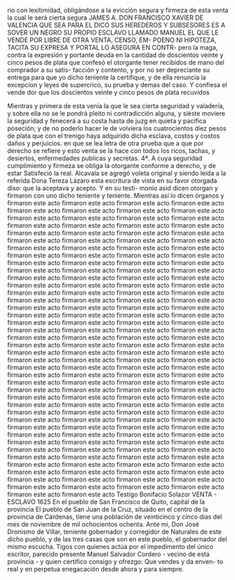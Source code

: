 rio con lexitimidad, obligándose a la evicción segura y firmeza de esta venta la cual le será cierta segura
JAMES A. DON FRANCISCO XAVIER DE VALENCIA QUE SEA PARA EL DICO SUS HEREDEROS Y SUBSESORES ES A SOVER UN NEGRO SU PROPIO ESCLAVO LLAMADO MANUEL EL QUE LE VENDE POR LIBRE DE OTRA VENTA, CENSO, EM- POENO NI HIPOTEZA, TACITA SU EXPRESA Y PORTAL LO ASEGURA EN CONTR-
pero la maga, contra la expresión y portante deuda en la cantidad de doscientos veinte y cinco pesos de plata que confesó el otorgante tener recibidos de mano del comprador a su satis- facción y contento, y por no ser depreciante su entrega para que
yo dicho teniente la certifique, y de ella renuncia la excepcion y leyes de supercrico, su prueba y demas del caso. Y confiesa el vende dor que los doscientos veinte y cinco pesos de plata recuvidos

Mientras y primera de esta venía la que le sea cierta seguridad y valadería, y sobre ella no se le pondrá pleito ni contradicción alguna, y siéste moviere la seguridad y fenecerá a su costa hasta de juzg en quieta y pacífica poseción; y de no poderlo hacer le de
volviera los cuatrocientos diez pesos de plata que con el trenigo haya adquirido dicha esclava, costos y costos daños y perjuicios.
en que se lea letra de otra prueba que a que por derecho se refiere y esto venta se la hace con todos los ricos, tachas, y desiertos, enfermedades publicas y secretas. 4ª. A cuya seguridad cumplimiento y firmeza se obliga la otorgante conforme a derecho, y de estar
Satisfeció la real. Alcavala se agregó voleta original y siendo leída a la referida Dona Tereza Lázaro esta escritura de vista en su favor otorgada diso: que la aceptava y acepto. Y en su testi- monio asid dicen otorgan y firmaron con uno dicho teniente y teniente.
Mientras así lo dicen órganos y firmaron este acto firmaron este acto firmaron este acto firmaron este acto firmaron este acto firmaron este acto firmaron este acto firmaron este acto firmaron este acto firmaron este acto firmaron este acto firmaron este acto firmaron este acto firmaron este acto firmaron este acto firmaron este acto firmaron este acto firmaron este acto firmaron este acto firmaron este acto firmaron este acto firmaron este acto firmaron este acto firmaron este acto firmaron este acto firmaron este acto firmaron este acto firmaron este acto firmaron este acto firmaron este acto firmaron este acto firmaron este acto firmaron este acto firmaron este acto firmaron este acto firmaron este acto firmaron este acto firmaron este acto firmaron este acto firmaron este acto firmaron este acto firmaron este acto firmaron este acto firmaron este acto firmaron este acto firmaron este acto firmaron este acto firmaron este acto firmaron este acto firmaron este acto firmaron este acto firmaron este acto firmaron este acto firmaron este acto firmaron este acto firmaron este acto firmaron este acto firmaron este acto firmaron este acto firmaron este acto firmaron este acto firmaron este acto firmaron este acto firmaron este acto firmaron este acto firmaron este acto firmaron este acto firmaron este acto firmaron este acto firmaron este acto firmaron este acto firmaron este acto firmaron este acto firmaron este acto firmaron este acto firmaron este acto firmaron este acto firmaron este acto firmaron este acto firmaron este acto firmaron este acto firmaron este acto firmaron este acto firmaron este acto firmaron este acto firmaron este acto firmaron este acto firmaron este acto firmaron este acto firmaron este acto firmaron este acto firmaron este acto firmaron este acto firmaron este acto firmaron este acto firmaron este acto firmaron este acto firmaron este acto firmaron este acto firmaron este acto firmaron este acto firmaron este acto firmaron este acto firmaron este acto firmaron este acto firmaron este acto firmaron este acto firmaron este acto firmaron este acto firmaron este acto firmaron este acto firmaron este acto firmaron este acto firmaron este acto firmaron este acto firmaron este acto firmaron este acto firmaron este acto firmaron este acto firmaron este acto firmaron este acto firmaron este acto firmaron este acto firmaron este acto firmaron este acto firmaron este acto firmaron este acto firmaron este acto firmaron este acto firmaron este acto firmaron este acto firmaron este acto firmaron este acto firmaron este acto firmaron este acto firmaron este acto firmaron este acto firmaron este acto firmaron este acto firmaron este acto firmaron este acto firmaron este acto firmaron este acto firmaron este acto firmaron este acto firmaron este acto firmaron este acto firmaron este acto firmaron este acto firmaron este acto firmaron este acto firmaron este acto firmaron este acto firmaron este acto firmaron este acto firmaron este acto firmaron este acto firmaron este acto
Testigo Bonifacio Solazor
VENTA - ESCLAVO
1625
En el pueblo de San Francisco de Quito, capital de la provincia
El pueblo de San Juan de la Cruz, situado en el centro de la provincia de Cárdenas, tiene una población de veinticinco y cinco días del mes de noviembre de mil ochocientos ochenta. Ante mi, Don José Dronismo de Villar, teniente gobernador y corregidor de Naturales de este dicho pueblo, y de las tres casas que son en este pueblo, el gobernador del mismo escucha.
Tigos con quienes actúa por el impedimento del único escritor, parecido presente Manuel Salvador Cordero - vecino de esta provincia - y quien certifico consigo y ofrezgo: Que vendes y da enven- to real y en perpetua enegacación desde ahora y para siempre.